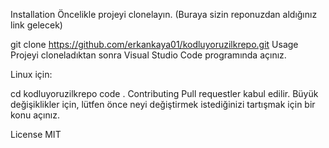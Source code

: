 Installation
Öncelikle projeyi clonelayın. (Buraya sizin reponuzdan aldığınız link gelecek)

git clone https://github.com/erkankaya01/kodluyoruzilkrepo.git
Usage
Projeyi cloneladıktan sonra Visual Studio Code programında açınız.

Linux için:

cd kodluyoruzilkrepo
code .
Contributing
Pull requestler kabul edilir. Büyük değişiklikler için, lütfen önce neyi değiştirmek istediğinizi tartışmak için bir konu açınız.

License
MIT


